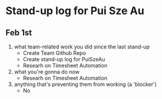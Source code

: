 # Stand-up log for Pui Sze Au

## Feb 1st
1. what team-related work you did since the last stand-up
    - Create Team Github Repo
    - Create stand-up log for PuiSzeAu
    - Researh on Timesheet Automation
2. what you're gonna do now
    - Researh on Timesheet Automation
3. anything that's preventing them from working (a 'blocker')
    - No
